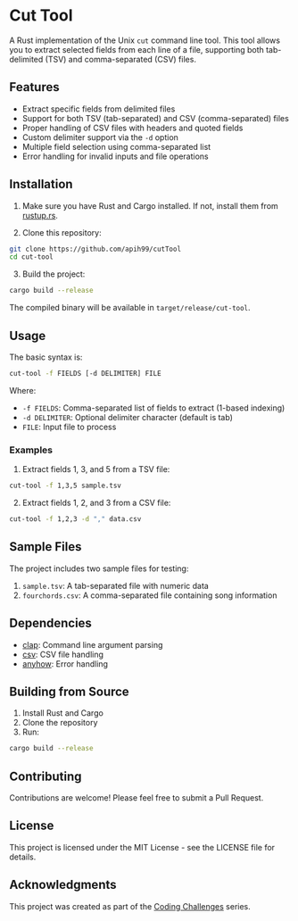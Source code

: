# Cut Tool

A Rust implementation of the Unix `cut` command line tool. This tool allows you to extract selected fields from each line of a file, supporting both tab-delimited (TSV) and comma-separated (CSV) files.

## Features

- Extract specific fields from delimited files
- Support for both TSV (tab-separated) and CSV (comma-separated) files
- Proper handling of CSV files with headers and quoted fields
- Custom delimiter support via the `-d` option
- Multiple field selection using comma-separated list
- Error handling for invalid inputs and file operations

## Installation

1. Make sure you have Rust and Cargo installed. If not, install them from [rustup.rs](https://rustup.rs/).

2. Clone this repository:
```bash
git clone https://github.com/apih99/cutTool
cd cut-tool
```

3. Build the project:
```bash
cargo build --release
```

The compiled binary will be available in `target/release/cut-tool`.

## Usage

The basic syntax is:
```bash
cut-tool -f FIELDS [-d DELIMITER] FILE
```

Where:
- `-f FIELDS`: Comma-separated list of fields to extract (1-based indexing)
- `-d DELIMITER`: Optional delimiter character (default is tab)
- `FILE`: Input file to process

### Examples

1. Extract fields 1, 3, and 5 from a TSV file:
```bash
cut-tool -f 1,3,5 sample.tsv
```

2. Extract fields 1, 2, and 3 from a CSV file:
```bash
cut-tool -f 1,2,3 -d "," data.csv
```

## Sample Files

The project includes two sample files for testing:

1. `sample.tsv`: A tab-separated file with numeric data
2. `fourchords.csv`: A comma-separated file containing song information

## Dependencies

- [clap](https://crates.io/crates/clap): Command line argument parsing
- [csv](https://crates.io/crates/csv): CSV file handling
- [anyhow](https://crates.io/crates/anyhow): Error handling

## Building from Source

1. Install Rust and Cargo
2. Clone the repository
3. Run:
```bash
cargo build --release
```

## Contributing

Contributions are welcome! Please feel free to submit a Pull Request.

## License

This project is licensed under the MIT License - see the LICENSE file for details.

## Acknowledgments

This project was created as part of the [Coding Challenges](https://codingchallenges.fyi/challenges/challenge-cut) series. 

